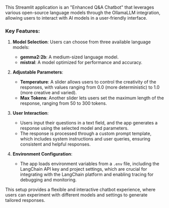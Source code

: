 This Streamlit application is an "Enhanced Q&A Chatbot" that leverages various open-source language models through the OllamaLLM integration, allowing users to interact with AI models in a user-friendly interface.

### Key Features:
1. **Model Selection**: Users can choose from three available language models:
   - **gemma2:2b**: A medium-sized language model.
   - **mistral**: A model optimized for performance and accuracy.

2. **Adjustable Parameters**:
   - **Temperature**: A slider allows users to control the creativity of the responses, with values ranging from 0.0 (more deterministic) to 1.0 (more creative and varied).
   - **Max Tokens**: Another slider lets users set the maximum length of the response, ranging from 50 to 300 tokens.

3. **User Interaction**:
   - Users input their questions in a text field, and the app generates a response using the selected model and parameters.
   - The response is processed through a custom prompt template, which includes system instructions and user queries, ensuring consistent and helpful responses.

4. **Environment Configuration**:
   - The app loads environment variables from a `.env` file, including the LangChain API key and project settings, which are crucial for integrating with the LangChain platform and enabling tracing for debugging and monitoring.

This setup provides a flexible and interactive chatbot experience, where users can experiment with different models and settings to generate tailored responses.